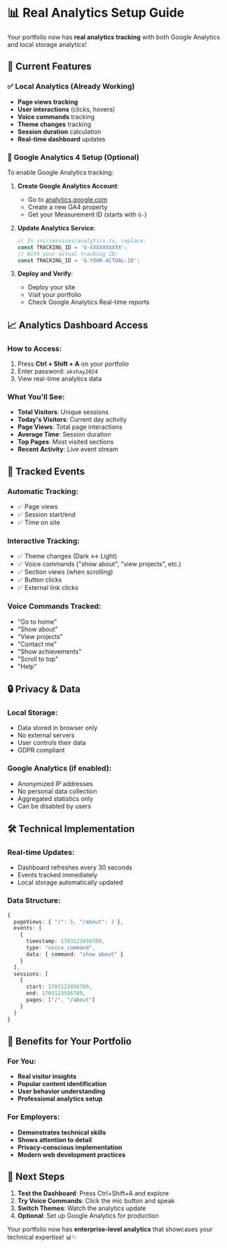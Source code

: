 # 📊 Real Analytics Setup Guide

Your portfolio now has **real analytics tracking** with both Google Analytics and local storage analytics!

## 🚀 **Current Features**

### ✅ **Local Analytics (Already Working)**
- **Page views tracking**
- **User interactions** (clicks, hovers)
- **Voice commands** tracking
- **Theme changes** tracking
- **Session duration** calculation
- **Real-time dashboard** updates

### 🔧 **Google Analytics 4 Setup (Optional)**

To enable Google Analytics tracking:

1. **Create Google Analytics Account**:
   - Go to [analytics.google.com](https://analytics.google.com)
   - Create a new GA4 property
   - Get your Measurement ID (starts with `G-`)

2. **Update Analytics Service**:
   ```typescript
   // In src/services/analytics.ts, replace:
   const TRACKING_ID = 'G-XXXXXXXXXX';
   // With your actual tracking ID:
   const TRACKING_ID = 'G-YOUR-ACTUAL-ID';
   ```

3. **Deploy and Verify**:
   - Deploy your site
   - Visit your portfolio
   - Check Google Analytics Real-time reports

## 📈 **Analytics Dashboard Access**

### **How to Access**:
1. Press **Ctrl + Shift + A** on your portfolio
2. Enter password: `akshay2024`
3. View real-time analytics data

### **What You'll See**:
- **Total Visitors**: Unique sessions
- **Today's Visitors**: Current day activity
- **Page Views**: Total page interactions
- **Average Time**: Session duration
- **Top Pages**: Most visited sections
- **Recent Activity**: Live event stream

## 🎯 **Tracked Events**

### **Automatic Tracking**:
- ✅ Page views
- ✅ Session start/end
- ✅ Time on site

### **Interactive Tracking**:
- ✅ Theme changes (Dark ↔ Light)
- ✅ Voice commands ("show about", "view projects", etc.)
- ✅ Section views (when scrolling)
- ✅ Button clicks
- ✅ External link clicks

### **Voice Commands Tracked**:
- "Go to home"
- "Show about"
- "View projects"
- "Contact me"
- "Show achievements"
- "Scroll to top"
- "Help"

## 🔒 **Privacy & Data**

### **Local Storage**:
- Data stored in browser only
- No external servers
- User controls their data
- GDPR compliant

### **Google Analytics** (if enabled):
- Anonymized IP addresses
- No personal data collection
- Aggregated statistics only
- Can be disabled by users

## 🛠 **Technical Implementation**

### **Real-time Updates**:
- Dashboard refreshes every 30 seconds
- Events tracked immediately
- Local storage automatically updated

### **Data Structure**:
```typescript
{
  pageViews: { "/": 5, "/about": 3 },
  events: [
    {
      timestamp: 1703123456789,
      type: "voice_command",
      data: { command: "show about" }
    }
  ],
  sessions: [
    {
      start: 1703123456789,
      end: 1703123556789,
      pages: ["/", "/about"]
    }
  ]
}
```

## 🎉 **Benefits for Your Portfolio**

### **For You**:
- **Real visitor insights**
- **Popular content identification**
- **User behavior understanding**
- **Professional analytics setup**

### **For Employers**:
- **Demonstrates technical skills**
- **Shows attention to detail**
- **Privacy-conscious implementation**
- **Modern web development practices**

## 🚀 **Next Steps**

1. **Test the Dashboard**: Press Ctrl+Shift+A and explore
2. **Try Voice Commands**: Click the mic button and speak
3. **Switch Themes**: Watch the analytics update
4. **Optional**: Set up Google Analytics for production

Your portfolio now has **enterprise-level analytics** that showcases your technical expertise! 📊✨
